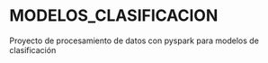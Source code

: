 # MODELOS_CLASIFICACION
Proyecto de procesamiento de datos con pyspark para modelos de clasificación
